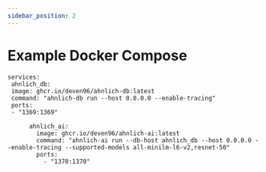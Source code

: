 ```yaml
---
sidebar_position: 2
---
```


# Example Docker Compose

<!-- Documents are **groups of pages** connected through:

- a **sidebar**
- **previous/next navigation**
- **versioning**

## Create your first Doc -->

<!-- Create a Markdown file at `docs/hello.md`: -->

```
services:  
 ahnlich_db:  
 image: ghcr.io/deven96/ahnlich-db:latest  
 command: "ahnlich-db run --host 0.0.0.0 --enable-tracing"  
 ports:  
 - "1369:1369"

      ahnlich_ai:
        image: ghcr.io/deven96/ahnlich-ai:latest
        command: "ahnlich-ai run --db-host ahnlich_db --host 0.0.0.0 --enable-tracing --supported-models all-minilm-l6-v2,resnet-50"
        ports:
          - "1370:1370"
```

<!-- A new document is now available at [http://localhost:3000/docs/hello](http://localhost:3000/docs/hello).

## Configure the Sidebar

Docusaurus automatically **creates a sidebar** from the `docs` folder.

Add metadata to customize the sidebar label and position:

```md title="docs/hello.md" {1-4}
---
sidebar_label: "Hi!"
sidebar_position: 3
---

# Hello

This is my **first Docusaurus document**!
```

It is also possible to create your sidebar explicitly in `sidebars.js`:

```js title="sidebars.js"
export default {
  tutorialSidebar: [
    "intro",
    // highlight-next-line
    "hello",
    {
      type: "category",
      label: "Tutorial",
      items: ["Installation/create-a-document"],
    },
  ],
};
``` -->
